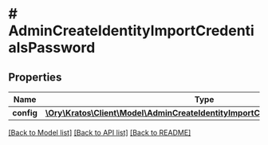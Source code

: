 # # AdminCreateIdentityImportCredentialsPassword

## Properties

Name | Type | Description | Notes
------------ | ------------- | ------------- | -------------
**config** | [**\Ory\Kratos\Client\Model\AdminCreateIdentityImportCredentialsPasswordConfig**](AdminCreateIdentityImportCredentialsPasswordConfig.md) |  | [optional]

[[Back to Model list]](../../README.md#models) [[Back to API list]](../../README.md#endpoints) [[Back to README]](../../README.md)
